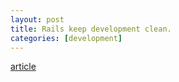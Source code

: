 ```yaml
---
layout: post
title: Rails keep development clean.
categories: [development]
---
```


[article](https://quickleft.com/blog/keeping-your-json-response-lean-in-rails/)
